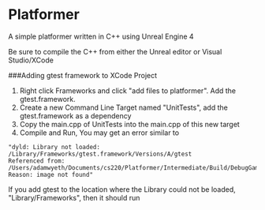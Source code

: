 Platformer
==========
A simple platformer written in C++ using Unreal Engine 4

Be sure to compile the C++ from either the Unreal editor or Visual Studio/XCode

###Adding gtest framework to XCode Project
1. Right click Frameworks and click "add files to platformer". Add the gtest.framework.
2. Create a new Command Line Target named "UnitTests", add the gtest.framework as a dependency
3. Copy the main.cpp of UnitTests into the main.cpp of this new target
4. Compile and Run, You may get an error similar to 
```
"dyld: Library not loaded: /Library/Frameworks/gtest.framework/Versions/A/gtest
Referenced from: /Users/adamwyeth/Documents/cs220/Platformer/Intermediate/Build/DebugGame/UnitTests
Reason: image not found"
```
If you add gtest to the location where the Library could not be loaded, "Library/Frameworks", then it should run
